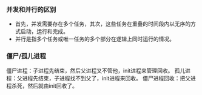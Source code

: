 
### 并发和并行的区别
- 首先，并发需要存在多个任务，其次，这些任务在重叠的时间段内以无序的方式启动，运行和完成。
- 并行是指多个任务或唯一任务的多个部分在逻辑上同时运行的情况。

### 僵尸/孤儿进程

僵尸进程：子进程先结束，然后父进程又不管他，init进程来管理回收。 
孤儿进程：父进程先结束，子进程找不到父了，init进程来回收。 
僵尸进程回收：把父进程杀死，然后就由init回收了。